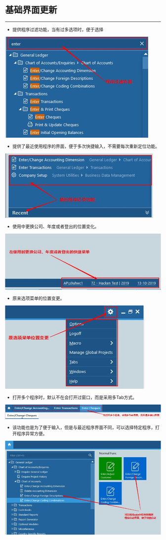 # 基础界面更新
*************

* 提供程序过滤功能，当有过多选项时，便于选择

![](FuncFilter.jpg)

* 提供了最近使用程序的界面，便于多次快捷输入，不需要每次重新定位功能。

![](RecentProgram.jpg)

* 使用中更换公司、年度或者登出的位置变化。  

![](ChangeCompanyAndYear.jpg)

* 原来选项菜单的位置变更。

![](SettingOption.jpg)

* 打开多个程序时，默认不在会打开过窗口，而是采用多Tab方式。

![](OpenWithTab.jpg)

* 该功能也是为了便于输入，但是与最近程序界面不同，可以选择特定程序，打开程序异常方便。

![](NewStart.jpg)
